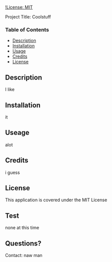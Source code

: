 
  [!License: MIT](https://img.shields.io/badge/License-MIT-yellow.svg)

  Project Title: Coolstuff

  ### Table of Contents
  * [Description](#description)
  * [Installation](#installation)
  * [Usage](#usesage)
  * [Credits](#credits)
  * [License](#licence)

  ## Description
  I like

  ## Installation
  it

  ## Useage
  alot

  ## Credits
  i guess

  ## License
  This application is covered under the MIT License

  ## Test
  none at this time

  ## Questions? 
  Contact: 
  naw
  man
